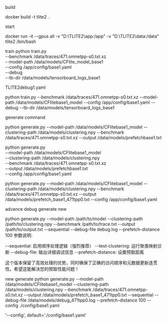 build

docker build -t tlite2 .

start

docker run -it --gpus all -v "D:\TLITE2\app:/app" -v "D:\TLITE2\data:/data" tlite2 /bin/bash

train
python train.py \
 --benchmark /data/traces/471.omnetpp-s0.txt.xz \
 --model-path /data/models/CFlite_model_base1 \
 --config /app/config/base1.yaml \
 --debug \
 --tb-dir /data/models/tensorboard_logs_base1

TLITE2debug1.yaml

python train.py --benchmark /data/traces/471.omnetpp-s0.txt.xz --model-path /data/models/CFlitebase1_model --config /app/config/base1.yaml --debug --tb-dir /data/models/tensorboard_logs_base1

generate command

python generate.py --model-path /data/models/CFlitebase1_model --clustering-path /data/models/clustering.npy --benchmark /data/traces/471.omnetpp-s0.txt.xz --output /data/models/prefetchbase1.txt

python generate.py \
 --model-path /data/models/CFlitebase1_model \
 --clustering-path /data/models/clustering.npy \
 --benchmark /data/traces/471.omnetpp-s0.txt.xz \
 --output /data/models/prefetchbase1.txt \
 --config /app/config/base1.yaml

python generate.py \--model-path /data/models/CFlitebase1_model \--clustering-path /data/models/clustering.npy \--benchmark /data/traces/471.omnetpp-s0.txt.xz \--output /data/models/prefetch_base1_471tpp0.txt \--config /app/config/base1.yaml



advance debug generate new

python generate.py --model-path /path/to/model --clustering-path /path/to/clustering.npy --benchmark /path/to/trace.txt --output /path/to/output.txt --sequential --debug-file debug.log --prefetch-distance 100
参数说明:

--sequential: 启用顺序处理逻辑（强烈推荐）
--test-clustering: 运行聚类映射诊断
--debug-file: 输出详细调试信息
--prefetch-distance: 设置预取距离

这个版本保留了高效处理的优势，同时确保了正确的访问顺序和元数据更新连贯性。希望这能解决您的预取性能问题！

new generate
python generate.py --model-path /data/models/CFlitebase1_model --clustering-path /data/models/clustering.npy --benchmark /data/traces/471.omnetpp-s0.txt.xz --output /data/models/prefetch_base1_471tpp0.txt --sequential --debug-file /data/models/debug_471tpp0.log --prefetch-distance 100 --config ./config/base1.yaml



'--config', default='./config/base1.yaml'